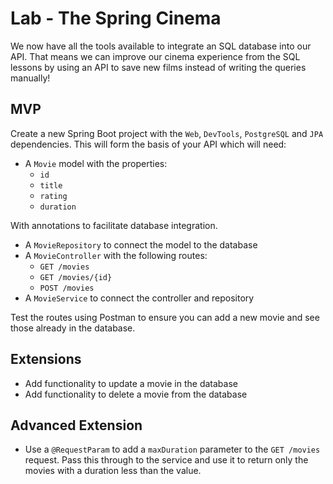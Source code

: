 # Lab - The Spring Cinema

We now have all the tools available to integrate an SQL database into our API. That means we can improve our cinema experience from the SQL lessons by using an API to save new films instead of writing the queries manually!

## MVP

Create a new Spring Boot project with the `Web`, `DevTools`, `PostgreSQL` and `JPA` dependencies. This will form the basis of your API which will need:

- A `Movie` model with the properties:
	- `id`
	- `title`
	- `rating`
	- `duration` 

With annotations to facilitate database integration.

- A `MovieRepository` to connect the model to the database
- A `MovieController` with the following routes:
	- `GET /movies`
	- `GET /movies/{id}`
	- `POST /movies`
- A `MovieService` to connect the controller and repository

Test the routes using Postman to ensure you can add a new movie and see those already in the database.

## Extensions

- Add functionality to update a movie in the database
- Add functionality to delete a movie from the database

## Advanced Extension

- Use a `@RequestParam` to add a `maxDuration` parameter to the `GET /movies` request. Pass this through to the service and use it to return only the movies with a duration less than the value.